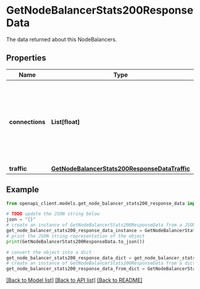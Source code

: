 # GetNodeBalancerStats200ResponseData

The data returned about this NodeBalancers.

## Properties

Name | Type | Description | Notes
------------ | ------------- | ------------- | -------------
**connections** | **List[float]** | An array of key/value pairs representing unix timestamp and reading for connections to this NodeBalancer. | [optional] 
**traffic** | [**GetNodeBalancerStats200ResponseDataTraffic**](GetNodeBalancerStats200ResponseDataTraffic.md) |  | [optional] 

## Example

```python
from openapi_client.models.get_node_balancer_stats200_response_data import GetNodeBalancerStats200ResponseData

# TODO update the JSON string below
json = "{}"
# create an instance of GetNodeBalancerStats200ResponseData from a JSON string
get_node_balancer_stats200_response_data_instance = GetNodeBalancerStats200ResponseData.from_json(json)
# print the JSON string representation of the object
print(GetNodeBalancerStats200ResponseData.to_json())

# convert the object into a dict
get_node_balancer_stats200_response_data_dict = get_node_balancer_stats200_response_data_instance.to_dict()
# create an instance of GetNodeBalancerStats200ResponseData from a dict
get_node_balancer_stats200_response_data_from_dict = GetNodeBalancerStats200ResponseData.from_dict(get_node_balancer_stats200_response_data_dict)
```
[[Back to Model list]](../README.md#documentation-for-models) [[Back to API list]](../README.md#documentation-for-api-endpoints) [[Back to README]](../README.md)


